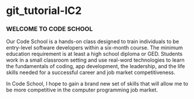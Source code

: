 # git_tutorial-IC2

### WELCOME TO CODE SCHOOL
 
Our Code School is a hands-on class designed to train individuals to be entry-level software developers within a six-month course. The minimum education requirement is at least a high school diploma or GED. Students work in a small classroom setting and use real-word technologies to learn the fundamentals of coding, app development, the leadership, and the life skills needed for a successful career and job market competitiveness.

In Code School, I hope to gain a brand new set of skills that will allow me to be more competitive in the computer programming job market.
